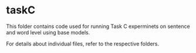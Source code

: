 # taskC

This folder contains code used for running Task C experminets on sentence and word level using base models.

For details about individual files, refer to the respective folders.

# 